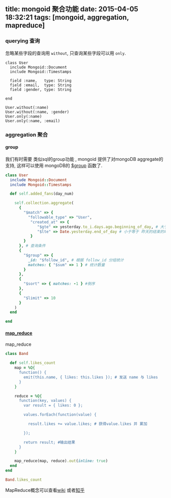 title: mongoid 聚合功能
date: 2015-04-05 18:32:21
tags: [mongoid, aggregation, mapreduce]
---

### querying 查询

忽略某些字段的查询用 `without`, 只查询某些字段可以用 `only`.

```
class User
  include Mongoid::Document
  include Mongoid::Timestamps

  field :name,   type: String
  field :email,  type: String
  field :gender, type: String

end

User.without(:name)
User.without(:name, :gender)
User.only(:name)
User.only(:name, :email)

```

### aggregation 聚合

#### group
我们有时需要 类似sql的group功能 , mongoid 提供了对mongoDB aggregate的支持,
这样可以使用 mongoDB的 [$group](http://docs.mongodb.org/manual/reference/method/db.collection.group/) 函数了.


``` ruby
class User
  include Mongoid::Document
  include Mongoid::Timestamps

  def self.added_fans(day_num)

    self.collection.aggregate(
      {
        "$match" => {
          "followable_type" => "User",
           "created_at" => {
              "$gte" => yesterday.to_i.days.ago.beginning_of_day, # 大于等于 昨天的开始时间
              "$lte" => Date.yesterday.end_of_day # 小于等于 昨天的结束的时间
           }
        }
      }, # 查询条件
      {
        "$group" => {
          _id: "$follow_id", # 根据 follow_id 分组统计
          matches: { "$sum" => 1 } # 统计数量
        }
      },
      {
        "$sort" => { matches: -1 } #倒序
      },
      {
        "$limit" => 10
      }
    )
  end

end

```

#### [map_reduce](http://mongoid.org/en/mongoid/docs/querying.html#map_reduce)

map_reduce

```ruby
class Band

  def self.likes_count
    map = %Q{
      function() {
        emit(this.name, { likes: this.likes }); # 发送 name 与 likes
      }
    }

    reduce = %Q{
      function(key, values) {
        var result = { likes: 0 };

        values.forEach(function(value) {

          result.likes += value.likes; # 获得value.likes 并 累加

        });

        return result; #输出结果
      }
    }

    map_reduce(map, reduce).out(inline: true)
  end
end

Band.likes_count

```

MapReduce概念可以查看[wiki](http://zh.wikipedia.org/zh/MapReduce)
或者[知乎](http://www.zhihu.com/question/23345991)